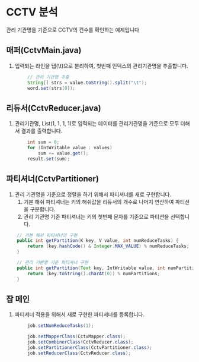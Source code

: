 # CCTV 분석 
관리 기관명을 기준으로 CCTV의 건수를 확인하는 예제입니다 

## 매퍼(CctvMain.java)
1. 입력되는 라인을 탭(\t)으로 분리하여, 첫번째 인덱스의 관리기관명을 추출합니다. 

```java
		// 관리 기관명 추출
		String[] strs = value.toString().split("\t");
		word.set(strs[0]);
```

## 리듀서(CctvReducer.java)
1. 관리기관명, List(1, 1, 1, 1)로 입력되는 데이터를 관리기관명을 기준으로 모두 더해서 결과를 출력합니다. 

```java
		int sum = 0;
		for (IntWritable value : values)
			sum += value.get();
		result.set(sum);

```

## 파티셔너(CctvPartitioner)
1. 관리 기관명을 기준으로 정렬을 하기 위해서 파티셔너를 새로 구현합니다. 
	1. 기본 해쉬 파티셔너는 키의 해쉬값을 리듀서의 개수로 나머지 연산하여 파티션을 구분합니다. 
	2. 관리 기관명 기준 파티셔너는 키의 첫번째 문자를 기준으로 파티션을 선택합니다. 

```java
	// 기본 해쉬 파티셔너의 구현 
    public int getPartition(K key, V value, int numReduceTasks) {
        return (key.hashCode() & Integer.MAX_VALUE) % numReduceTasks;
    }

	// 관리 기봔명 기준 파티셔너 구현 
	public int getPartition(Text key, IntWritable value, int numPartitions) {
		return (key.toString().charAt(0)) % numPartitions;
	}
```


## 잡 메인 
1. 파티셔너 적용을 위해서 새로 구현한 파티셔너를 등록합니다. 

```java
		job.setNumReduceTasks(1);

		job.setMapperClass(CctvMapper.class);
		job.setCombinerClass(CctvReducer.class);
		job.setPartitionerClass(CctvPartitioner.class);
		job.setReducerClass(CctvReducer.class);
```
